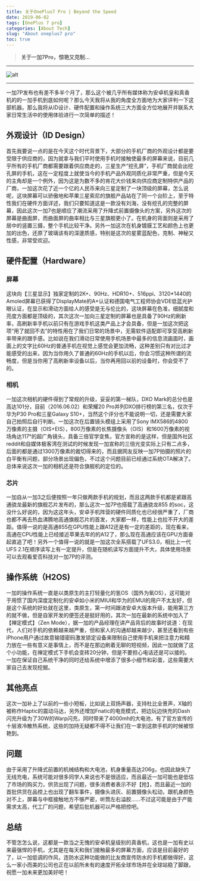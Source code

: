 ```yaml
---
title: 关于OnePlus7 Pro | Beyond the Speed
date: 2019-06-02
tags: [OnePlus 7 pro]
categories: [About Tech]
slug: "About oneplus7 pro"
toc: true
---
```


> **关于一加7Pro，惊艳又克制...**

<!--more-->

---

![alt](https://dawnblog-1300625500.cos.ap-guangzhou.myqcloud.com/images/20200208152130.png "Google@Gadgets Now")

---

一加7P发布也有差不多半个月了，那么这个被几乎所有媒体称为安卓机皇和真香机的的一加手机到底如何呢？那么今天我将从我的角度全方面地为大家评判一下这部机器。那么我将从ID设计、硬件配置和操作系统三大方面全方位地展开并联系大家日常生活中的使用体验进行一次简单的描述！

## 外观设计（ID Design）

首先我要说一点的是在今天这个时代背景下，大部分的手机厂商的外观设计都是要受限于供应商的，因为就拿与我们平时使用手机时接触使最多的屏幕来说，目前几乎所有的手机厂商都需要跟着供应商走的，三星生产“挖孔屏”，手机厂商就会出挖孔屏的手机，这在一定程度上就使当今的手机产品外观同质化非常严重，但是今天的主角却是一个例外，因为这是为数不多的肯花大价钱来向供应商定制特供产品的厂商，一加这次花了近一个亿的人民币来向三星定制了一块顶级的屏幕，怎么说呢，这块屏幕可以骄傲地和苹果三星索尼的旗舰产品站在了同一个台阶上，至于特性我们在硬件方面详述，我们只要知道这是一款没有刘海，没有挖孔的完整的屏幕，因此这次一加7也是顺应了潮流采用了升降式前置摄像头的方案，另外这次的屏幕是曲面屏，而曲面屏的曲率相比与三星旗舰更小了。在机身的背面则是采用了居中的竖置三摄，整个手机比较干净。另外一加这次在机身镀膜工艺和颜色上也更加的出色，还原了玻璃该有的深邃质感，特别是这次的星雾蓝配色，克制、神秘又性感，非常受欢迎。

## 硬件配置（Hardware）

### 屏幕

这块向【三星显示】独家定制的2K+、90Hz、HDR10+、516ppi、3120*1440的Amoled屏幕已获得了DisplayMate的A+认证和德国电气工程师协会VDE低蓝光护眼认证，在显示和滑动方面给人的感受是无与伦比的，这块屏幕在色准，细腻度和亮度方面都是顶级的，其次这次一加向三星定制的屏幕也是具备了90Hz的刷新率，高刷新率手机以前只有在游戏手机这类产品上才会具备，但是一加这次把这项“用了就回不去”的特性用在了我们日常的场景中，无需软件适配即可享受高刷新率带来的跟手感。比如说在我们滑动日常使用手机场景中最多的信息流画面时，画面上的文字比60Hz的普通手机在视觉上感觉会更加流畅，这种差别只有对比过才能感受的出来，因为当你用久了普通的60Hz的手机以后，你会习惯这种所谓的流畅度，但是当你用了高刷新率设备以后，当你再用回以前的设备时，你会受不了的。

### 相机

一加这次相机的硬件得到了常规的升级，妥妥的第一梯队，DXO Mark的总分也是高达101分，目前（2016.06.02）和荣耀20 Pro并列DXO排行榜的第三名，仅次于华为P30 Pro和三星Galaxy S10+，当然这个评分也不能说明一切，还是需要大家自己拍照后自行判断。一加这次在后置镜头模组上采用了Sony IMX586的4800 万像素的主摄（OIS+EIS），800万像素的长焦摄像头（OIS）和1600万像素的视场角达117°的超广角镜头，具备三倍官学变焦，官方宣称的是这样，但是国外社区reddit和自媒体极客湾在测试的时候发现一加宣称的三倍光变实际上只有二点多，后面的都是通过1300万像素的裁切得来的，而且据网友反映一加7P拍摄的照片的白平衡有问题，部分场景出现偏色，不过这个问题目前已经通过系统OTA解决了。总体来说这次一加的相机还是符合旗舰机的定位的。

### 芯片

一加自从一加3之后便按照一年只做两款手机的规划，而且这两款手机都是紧跟高通骁龙最新的旗舰芯片发布的，那么这次一加7P也搭载了高通骁龙855 的soc，这没什么好说的，因为这这年头，安卓手机阵营的硬件同质化也已经很严重了，厂商也都不再去热血沸腾地高通旗舰芯片的首发，大家都一样，性能上也拉不开大的差距。值得一说的是高通855在GPU性能上跟A12还是有一定的差距的，现在看来，高通在CPU性能上已经接近苹果去年的的A12了，那么现在高通应该在GPU方面奋起直追了吧！另外一个值得一说的就是一加这次全系搭载了UFS3.0，相比上一代UFS 2.1在顺序读写上有一定提升，但是在随机读写方面提升不大，具体使用场景可以去观看爱否科技对一加7P的评测。

## 操作系统（H2OS)

一加的操作系统一直是以类原生的主打轻量化的氢OS（国外为氧OS），这可能对于用惯了国内深度定制化的安卓如小米的MIUI和华为的EMUI的用户不太友好，但是这个系统的好处就在这里，类原生，第一时间跟进安卓大版本升级，能用第三方的就不做，但是自家开发的便签还是挺好用的，其次一加在最新的系统中加入了【禅定模式】（Zen Mode），据一加的产品经理在讲产品背后的故事时说道：在现代，人们对手机的依赖越来越严重，但和家人的沟通却越来越少，甚至还看到有些iPhone用户通过故意输错密码激发锁定设备来限制自己使用手机来把注意力和精力放在一些有意义是事情上，而不是在那边刷着无聊的短视频，因此一加就做了这个小功能，在禅定模式下手机会变砖20分钟，但是不要担心电话还是可以接的。一加在保证自己系统干净的同时还给系统中增添了很多小细节和彩蛋，这些需要大家自己去发现挖掘。

## 其他亮点

这次一加补上了以前的一些小短板，比如说上双扬声器，支持杜比全景声，X轴的被称作Haptic的震动马达，另外还增加Fnatic的电竞模式，把边玩边快充的Dash闪充升级为了30W的Warp闪充，同时带来了4000mh的大电池，有了官方宣传的十层液冷散热系统，这些的加持无疑都不得不让我们在一拿到这款手机的时候被惊艳到。

## 问题

由于采用了升降式前置的机械结构和大电池，机身重量高达206g，也因此缺失了无线充电，系统可能对很多同学人来说也不是很适应，而且最近一加可能也是低估了市场的购买力，供货出现了问题，很多消费者表示不好【抢】，而且最近一加的首批供货在品控上也出现了翻车事件，摄像头进灰、前置摄像头松动，跟机身颜色对不上，屏幕与中框接触地方不够严密，听筒左右溢胶......不过这可能是由于产能需求太高，代工厂的问题，希望后批机器可以严格把控吧。

## 总结

不管怎怎么说，这都是一款当之无愧的安卓机皇级别的真香机，这也是一加有史以来最强悍的手机，尤其是在每天和我们接触最多的屏幕方面，应该是目前最好的了，以一加低调的作风，连防水这种功能做的比友商宣传防水的手机都做得好，这么一家小而美的公司也正在以前所未有的速度开拓全球市场并在全球站稳了脚跟，祝愿一加未来更加美好吧！

